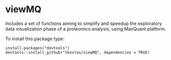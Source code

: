 # viewMQ
Includes a set of functions aiming to simplify and speedup the exploratory 
data visualization phase of a proteomics analysis, using MaxQuant platform.

To install this package type:
```
install.packages("devtools")
devtools::install_github("tkostas/viewMQ", dependencies = TRUE)
```

